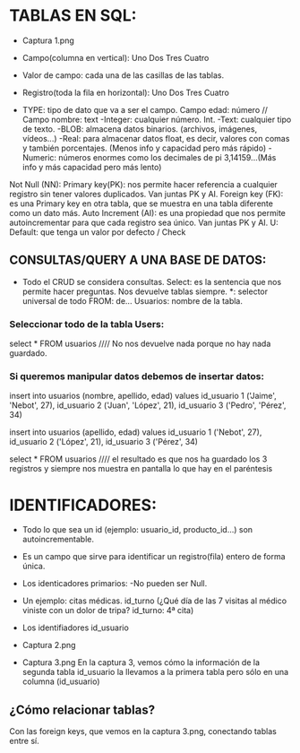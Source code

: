 # TABLAS EN SQL:
- Captura 1.png
- Campo(columna en vertical):             Uno Dos Tres Cuatro

- Valor de campo: cada una de las casillas de las tablas.

- Registro(toda la fila en horizontal): Uno
                                        Dos
                                        Tres
                                        Cuatro

- TYPE: tipo de dato que va a ser el campo. Campo edad: número // Campo nombre: text
    -Integer: cualquier número. Int.
    -Text: cualquier tipo de texto.
    -BLOB: almacena datos binarios. (archivos, imágenes, vídeos...)
    -Real: para almacenar datos float, es decir, valores con comas y también porcentajes. (Menos info y capacidad pero más rápido)
    -Numeric: números enormes como los decimales de pi 3,14159...(Más info y más capacidad pero más lento)


Not Null (NN):
Primary key(PK): nos permite hacer referencia a cualquier registro sin tener valores duplicados. Van juntas PK y AI.
Foreign key (FK):  es una Primary key en otra tabla, que se muestra en una tabla diferente como un dato más.
Auto Increment (AI): es una propiedad que nos permite autoincrementar para que cada registro sea único. Van juntas PK y AI.
U:
Default: que tenga un valor por defecto / Check

## CONSULTAS/QUERY A UNA BASE DE DATOS:
- Todo el CRUD se considera consultas.
Select: es la sentencia que nos permite hacer preguntas. Nos devuelve tablas siempre.
*: selector universal de todo
FROM: de...
Usuarios: nombre de la tabla.

### Seleccionar todo de la tabla Users:
select * FROM usuarios //// No nos devuelve nada porque no hay nada guardado.

### Si queremos manipular datos debemos de insertar datos:
insert into usuarios (nombre, apellido, edad)
values  id_usuario 1 ('Jaime', 'Nebot', 27),
        id_usuario 2 ('Juan', 'López', 21),
        id_usuario 3 ('Pedro', 'Pérez', 34)

insert into usuarios (apellido, edad)
values  id_usuario 1 ('Nebot', 27),
        id_usuario 2 ('López', 21),
        id_usuario 3 ('Pérez', 34)

select * FROM usuarios //// el resultado es que nos ha guardado los 3 registros y siempre nos muestra en pantalla lo que hay en el paréntesis


# IDENTIFICADORES:
- Todo lo que sea un id (ejemplo: usuario_id, producto_id...) son autoincrementable.
- Es un campo que sirve para identificar un registro(fila) entero de forma única.
- Los identicadores primarios:
    -No pueden ser Null.

- Un ejemplo: citas médicas. id_turno (¿Qué día de las 7 visitas al médico viniste con un dolor de tripa? id_turno: 4ª cita) 
- Los identifiadores
id_usuario

- Captura 2.png
- Captura 3.png
En la captura 3, vemos cómo la información de la segunda tabla id_usuario la llevamos a la primera tabla pero sólo en una columna (id_usuario)

## ¿Cómo relacionar tablas?
Con las foreign keys, que vemos en la captura 3.png, conectando tablas entre sí.







